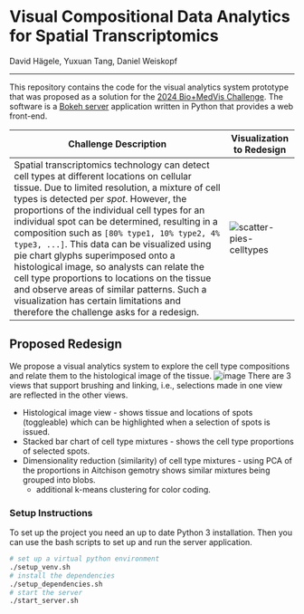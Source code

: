 # Visual Compositional Data Analytics for Spatial Transcriptomics
David Hägele, Yuxuan Tang, Daniel Weiskopf
***
This repository contains the code for the visual analytics system prototype that was proposed as a solution for the [2024 Bio+MedVis Challenge](http://biovis.net/2024/biovisChallenges_vis/).
The software is a [Bokeh server](https://docs.bokeh.org/en/latest/docs/user_guide/server.html) application written in Python that provides a web front-end.

| Challenge Description | Visualization to Redesign |
| --- | --- |
|Spatial transcriptomics technology can detect cell types at different locations on cellular tissue. Due to limited resolution, a mixture of cell types is detected per *spot*. However, the proportions of the individual cell types for an individual spot can be determined, resulting in a composition such as `[80% type1, 10% type2, 4% type3, ...]`. This data can be visualized using pie chart glyphs superimposed onto a histological image, so analysts can relate the cell type proportions to locations on the tissue and observe areas of similar patterns. Such a visualization has certain limitations and therefore the challenge asks for a redesign. | ![scatter-pies-celltypes](https://github.com/user-attachments/assets/4619661d-b2fe-4eb3-b05c-ba4525f1e956) |


## Proposed Redesign
We propose a visual analytics system to explore the cell type compositions and relate them to the histological image of the tissue.
![image](https://github.com/user-attachments/assets/fe4ad2fb-e042-4732-af0d-20e5e03a61a7)
There are 3 views that support brushing and linking, i.e., selections made in one view are reflected in the other views.
- Histological image view - shows tissue and locations of spots (toggleable) which can be highlighted when a selection of spots is issued.
- Stacked bar chart of cell type mixtures - shows the cell type proportions of selected spots. 
- Dimensionality reduction (similarity) of cell type mixtures - using PCA of the proportions in Aitchison gemotry shows similar mixtures being grouped into blobs.
  - additional k-means clustering for color coding.



### Setup Instructions
To set up the project you need an up to date Python 3 installation.
Then you can use the bash scripts to set up and run the server application.
```bash
# set up a virtual python environment
./setup_venv.sh
# install the dependencies
./setup_dependencies.sh
# start the server
./start_server.sh
```

